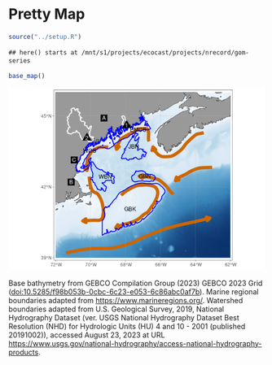 Pretty Map
================

``` r
source("../setup.R")
```

    ## here() starts at /mnt/s1/projects/ecocast/projects/nrecord/gom-series

``` r
base_map()
```

![](README-prettymap_files/figure-gfm/unnamed-chunk-2-1.png)<!-- -->

Base bathymetry from GEBCO Compilation Group (2023) GEBCO 2023 Grid
(<doi:10.5285/f98b053b-0cbc-6c23-e053-6c86abc0af7b>). Marine regional
boundaries adapted from <https://www.marineregions.org/>. Watershed
boundaries adapted from U.S. Geological Survey, 2019, National
Hydrography Dataset (ver. USGS National Hydrography Dataset Best
Resolution (NHD) for Hydrologic Units (HU) 4 and 10 - 2001 (published
20191002)), accessed August 23, 2023 at URL
<https://www.usgs.gov/national-hydrography/access-national-hydrography-products>.
